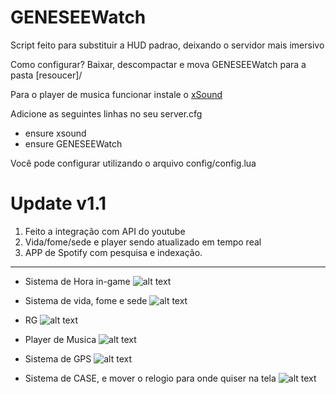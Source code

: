 # GENESEEWatch

Script feito para substituir a HUD padrao, deixando o servidor mais imersivo

Como configurar?
Baixar, descompactar e mova GENESEEWatch para a pasta [resoucer]/

Para o player de musica funcionar instale o [xSound](https://github.com/Xogy/xsound)

Adicione as seguintes linhas no seu server.cfg
- ensure xsound
- ensure GENESEEWatch

Você pode configurar utilizando o arquivo config/config.lua

# Update v1.1

1. Feito a integração com API do youtube
2. Vida/fome/sede e player sendo atualizado em tempo real
3. APP de Spotify com pesquisa e indexação.

------

- Sistema de Hora in-game
![alt text](https://media.discordapp.net/attachments/864238497992671273/880261542979989504/unknown.png?width=1193&height=671)

- Sistema de vida, fome e sede
![alt text](https://media.discordapp.net/attachments/864238497992671273/880262236482969620/unknown.png?width=1193&height=671)

- RG
![alt text](https://media.discordapp.net/attachments/864238497992671273/880262405379215360/unknown.png?width=1193&height=671)

- Player de Musica
![alt text](https://media.discordapp.net/attachments/864238497992671273/880262573965066280/unknown.png?width=1193&height=671)

- Sistema de GPS
![alt text](https://media.discordapp.net/attachments/864238497992671273/880262725463330926/unknown.png?width=1193&height=671)

- Sistema de CASE, e mover o relogio para onde quiser na tela
![alt text](https://media.discordapp.net/attachments/864238497992671273/880263085745668126/unknown.png?width=1193&height=671)

